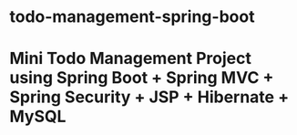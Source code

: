 # todo-management-spring-boot


# Mini Todo Management Project using Spring Boot + Spring MVC + Spring Security + JSP + Hibernate + MySQL

